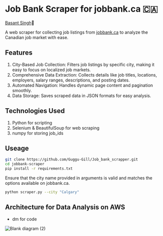 # Job Bank Scraper for jobbank.ca 🇨🇦
[Basant Singh](https://www.linkedin.com/in/basantsingh1000/)🦁

A web scraper for collecting job listings from [jobbank.ca](https://www.jobbank.gc.ca) to analyze the Canadian job market with ease.

## Features
1. City-Based Job Collection: Filters job listings by specific city, making it easy to focus on localized job markets.
2. Comprehensive Data Extraction: Collects details like job titles, locations, employers, salary ranges, descriptions, and posting dates.
3. Automated Navigation: Handles dynamic page content and pagination smoothly.
4. Data Storage: Saves scraped data in JSON formats for easy analysis.

## Technologies Used
1. Python for scripting
2. Selenium & BeautifulSoup for web scraping
3. numpy for storing job_ids


## Useage

``` bash
git clone https://github.com/Guggu-Gill/Job_bank_scrapper.git
cd jobbank-scraper
pip install -r requirements.txt
```


Ensure that the city name provided in arguments is valid and matches the options available on jobbank.ca.

```bash
python scraper.py --city "Calgary" 
```

## Architecture for Data Analysis on AWS
- dm for code


![Blank diagram (2)](https://github.com/user-attachments/assets/de3384d7-3d9e-4eb4-bb95-5f8e2862586a)


